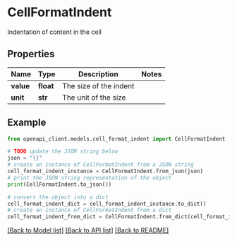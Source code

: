# CellFormatIndent

Indentation of content in the cell

## Properties

Name | Type | Description | Notes
------------ | ------------- | ------------- | -------------
**value** | **float** | The size of the indent | 
**unit** | **str** | The unit of the size | 

## Example

```python
from openapi_client.models.cell_format_indent import CellFormatIndent

# TODO update the JSON string below
json = "{}"
# create an instance of CellFormatIndent from a JSON string
cell_format_indent_instance = CellFormatIndent.from_json(json)
# print the JSON string representation of the object
print(CellFormatIndent.to_json())

# convert the object into a dict
cell_format_indent_dict = cell_format_indent_instance.to_dict()
# create an instance of CellFormatIndent from a dict
cell_format_indent_from_dict = CellFormatIndent.from_dict(cell_format_indent_dict)
```
[[Back to Model list]](../README.md#documentation-for-models) [[Back to API list]](../README.md#documentation-for-api-endpoints) [[Back to README]](../README.md)


